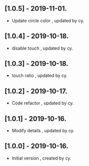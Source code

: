 ## [1.0.5] - 2019-11-01.

* Update circle color , updated by cy.
## [1.0.4] - 2019-10-18.

* disable touch , updated by cy.
## [1.0.3] - 2019-10-18.

* touch ratio , updated by cy.
## [1.0.2] - 2019-10-17.

* Code refactor , updated by cy.
## [1.0.1] - 2019-10-16.

* Modify details , updated by cy.

## [1.0.0] - 2019-10-16.

* Initial version , created by cy.
